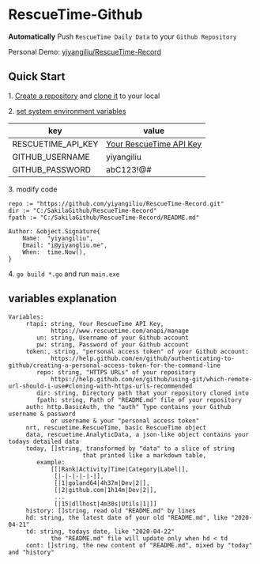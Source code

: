 # RescueTime-Github
**Automatically** Push `RescueTime Daily Data` to your `Github Repository`

Personal Demo: [yiyangiliu/RescueTime-Record](https://github.com/yiyangiliu/RescueTime-Record)

## Quick Start

1\. [Create a repository](https://help.github.com/en/github/creating-cloning-and-archiving-repositories/creating-a-new-repository) and [clone it](https://help.github.com/en/github/creating-cloning-and-archiving-repositories/cloning-a-repository) to your local

2\. [set system environment variables](https://www.google.com/search?q=set+system+environment+variables)

|key|value|
|-|-|
|RESCUETIME_API_KEY|[Your RescueTime API Key](https://www.rescuetime.com/anapi/manage)|
|GITHUB_USERNAME|yiyangiliu|
|GITHUB_PASSWORD|abC123!@#|

3\. modify code

```golang
repo := "https://github.com/yiyangiliu/RescueTime-Record.git"
dir := "C:/SakilaGithub/RescueTime-Record"
fpath := "C:/SakilaGithub/RescueTime-Record/README.md"
```

```golang
Author: &object.Signature{
    Name:  "yiyangiliu", 
    Email: "i@yiyangliu.me",
    When:  time.Now(),
}
```
4\. `go build *.go` and run `main.exe`

## variables explanation

```golang
Variables:
	 rtapi: string, Your RescueTime API Key,
			https://www.rescuetime.com/anapi/manage
		un: string, Username of your Github account
		pw: string, Password of your Github account
	 token:, string, "personal access token" of your Github account:
			https://help.github.com/en/github/authenticating-to-github/creating-a-personal-access-token-for-the-command-line
		repo: string, "HTTPS URLs" of your repository
			https://help.github.com/en/github/using-git/which-remote-url-should-i-use#cloning-with-https-urls-recommended
		dir: string, Directory path that your repository cloned into
		fpath: string, Path of "README.md" file of your repository
	 auth: http.BasicAuth, the "auth" Type contains your Github username & password
			or username & your "personal access token"
	 nrt, rescuetime.RescueTime, basic RescueTime object
	 data, rescuetime.AnalyticData, a json-like object contains your todays detailed data
	 today, []string, transformed by "data" to a slice of string
	 				 that printed like a markdown table,
	 	example:
			[[|Rank|Activity|Time|Category|Label|],
			 [|-|-|-|-|-|],
			 [|1|goland64|4h37m|Dev|2|],
			 [|2|github.com|1h14m|Dev|2|],
			 ...
			 [|15|dllhost|4m30s|Utils|1|]]
	 history: []string, read old "README.md" by lines
	 hd: string, the latest date of your old "README.md", like "2020-04-21"
	 td: string, todays date, like "2020-04-22"
			the "README.md" file will update only when hd < td
	 cont: []string, the new content of "README.md", mixed by "today" and "history"
```
